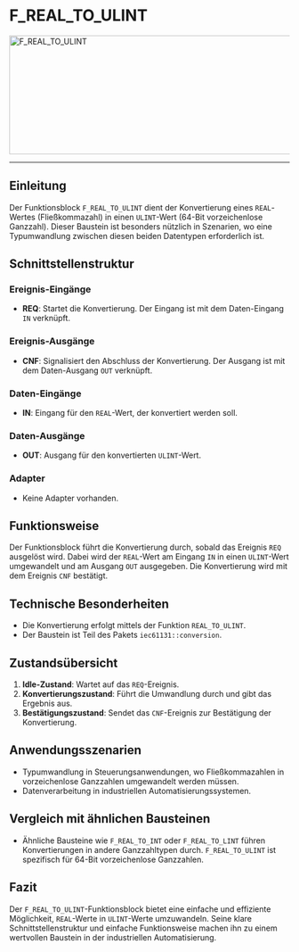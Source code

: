 # F_REAL_TO_ULINT

<img width="1447" height="213" alt="F_REAL_TO_ULINT" src="https://github.com/user-attachments/assets/4390420b-31fd-4ff4-a89b-ec4feaf6f353" />

* * * * * * * * * *
## Einleitung
Der Funktionsblock `F_REAL_TO_ULINT` dient der Konvertierung eines `REAL`-Wertes (Fließkommazahl) in einen `ULINT`-Wert (64-Bit vorzeichenlose Ganzzahl). Dieser Baustein ist besonders nützlich in Szenarien, wo eine Typumwandlung zwischen diesen beiden Datentypen erforderlich ist.

## Schnittstellenstruktur

### **Ereignis-Eingänge**
- **REQ**: Startet die Konvertierung. Der Eingang ist mit dem Daten-Eingang `IN` verknüpft.

### **Ereignis-Ausgänge**
- **CNF**: Signalisiert den Abschluss der Konvertierung. Der Ausgang ist mit dem Daten-Ausgang `OUT` verknüpft.

### **Daten-Eingänge**
- **IN**: Eingang für den `REAL`-Wert, der konvertiert werden soll.

### **Daten-Ausgänge**
- **OUT**: Ausgang für den konvertierten `ULINT`-Wert.

### **Adapter**
- Keine Adapter vorhanden.

## Funktionsweise
Der Funktionsblock führt die Konvertierung durch, sobald das Ereignis `REQ` ausgelöst wird. Dabei wird der `REAL`-Wert am Eingang `IN` in einen `ULINT`-Wert umgewandelt und am Ausgang `OUT` ausgegeben. Die Konvertierung wird mit dem Ereignis `CNF` bestätigt.

## Technische Besonderheiten
- Die Konvertierung erfolgt mittels der Funktion `REAL_TO_ULINT`.
- Der Baustein ist Teil des Pakets `iec61131::conversion`.

## Zustandsübersicht
1. **Idle-Zustand**: Wartet auf das `REQ`-Ereignis.
2. **Konvertierungszustand**: Führt die Umwandlung durch und gibt das Ergebnis aus.
3. **Bestätigungszustand**: Sendet das `CNF`-Ereignis zur Bestätigung der Konvertierung.

## Anwendungsszenarien
- Typumwandlung in Steuerungsanwendungen, wo Fließkommazahlen in vorzeichenlose Ganzzahlen umgewandelt werden müssen.
- Datenverarbeitung in industriellen Automatisierungssystemen.

## Vergleich mit ähnlichen Bausteinen
- Ähnliche Bausteine wie `F_REAL_TO_INT` oder `F_REAL_TO_LINT` führen Konvertierungen in andere Ganzzahltypen durch. `F_REAL_TO_ULINT` ist spezifisch für 64-Bit vorzeichenlose Ganzzahlen.

## Fazit
Der `F_REAL_TO_ULINT`-Funktionsblock bietet eine einfache und effiziente Möglichkeit, `REAL`-Werte in `ULINT`-Werte umzuwandeln. Seine klare Schnittstellenstruktur und einfache Funktionsweise machen ihn zu einem wertvollen Baustein in der industriellen Automatisierung.
